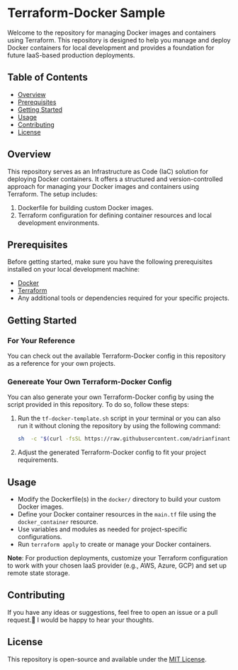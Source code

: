 # Terraform-Docker Sample

Welcome to the repository for managing Docker images and containers using Terraform. This repository is designed to help you manage and deploy Docker containers for local development and provides a foundation for future IaaS-based production deployments.

## Table of Contents

- [Overview](#overview)
- [Prerequisites](#prerequisites)
- [Getting Started](#getting-started)
- [Usage](#usage)
- [Contributing](#contributing)
- [License](#license)

## Overview

This repository serves as an Infrastructure as Code (IaC) solution for deploying Docker containers. It offers a structured and version-controlled approach for managing your Docker images and containers using Terraform. The setup includes:

1. Dockerfile for building custom Docker images.
2. Terraform configuration for defining container resources and local development environments.

## Prerequisites

Before getting started, make sure you have the following prerequisites installed on your local development machine:

- [Docker](https://www.docker.com/get-started)
- [Terraform](https://learn.hashicorp.com/tutorials/terraform/install-cli)
- Any additional tools or dependencies required for your specific projects.

## Getting Started

### For Your Reference

You can check out the available Terraform-Docker config in this repository as a reference for your own projects.

### Genereate Your Own Terraform-Docker Config

You can also generate your own Terraform-Docker config by using the script provided in this repository. To do so, follow these steps:

1. Run the `tf-docker-template.sh` script in your terminal or you can also run it without cloning the repository by using the following command:

   ```bash
   sh  -c "$(curl -fsSL https://raw.githubusercontent.com/adrianfinantyo/terraform-docker-sample/main/scripts/tf-docker-template.sh)"
   ```

2. Adjust the generated Terraform-Docker config to fit your project requirements.

## Usage

- Modify the Dockerfile(s) in the `docker/` directory to build your custom Docker images.
- Define your Docker container resources in the `main.tf` file using the `docker_container` resource.
- Use variables and modules as needed for project-specific configurations.
- Run `terraform apply` to create or manage your Docker containers.

**Note**: For production deployments, customize your Terraform configuration to work with your chosen IaaS provider (e.g., AWS, Azure, GCP) and set up remote state storage.

## Contributing

If you have any ideas or suggestions, feel free to open an issue or a pull request.🤝 I would be happy to hear your thoughts.

## License

This repository is open-source and available under the [MIT License](LICENSE).
